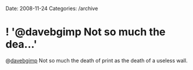 Date: 2008-11-24
Categories: /archive

# ! '@davebgimp Not so much the dea...'

@<a href="http://twitter.com/davebgimp">davebgimp</a> Not so much the death of print as the death of a useless wall.
